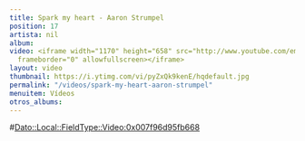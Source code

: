 ```yaml
---
title: Spark my heart - Aaron Strumpel
position: 17
artista: nil
album: 
video: <iframe width="1170" height="658" src="http://www.youtube.com/embed/pyZxQk9kenE?rel=0"
  frameborder="0" allowfullscreen></iframe>
layout: video
thumbnail: https://i.ytimg.com/vi/pyZxQk9kenE/hqdefault.jpg
permalink: "/videos/spark-my-heart-aaron-strumpel"
menuitem: Vídeos
otros_albums: 
---
```


#<Dato::Local::FieldType::Video:0x007f96d95fb668>